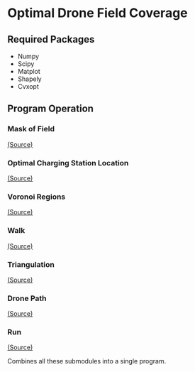 # Optimal Drone Field Coverage


## Required Packages 
- Numpy
- Scipy
- Matplot
- Shapely
- Cvxopt

 
## Program Operation


### Mask of Field 
[(Source)](Main/Field.py)



### Optimal Charging Station Location 
[(Source)](Main/minCharge.py)



### Voronoi Regions 
[(Source)](Main/Field.py)



### Walk 
[(Source)](Main/Tourfn2.py)



### Triangulation 
[(Source)](Main/Field.py)


### Drone Path 
[(Source)](Main/DronePath2.py)


### Run 
[(Source)](Main/Run.py)
 
Combines all these submodules into a single program.


